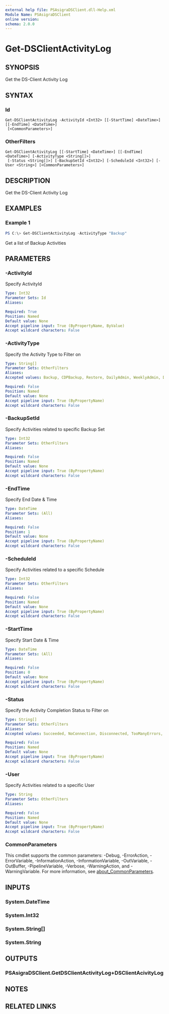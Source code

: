```yaml
---
external help file: PSAsigraDSClient.dll-Help.xml
Module Name: PSAsigraDSClient
online version:
schema: 2.0.0
---
```


# Get-DSClientActivityLog

## SYNOPSIS
Get the DS-Client Activity Log

## SYNTAX

### Id
```
Get-DSClientActivityLog -ActivityId <Int32> [[-StartTime] <DateTime>] [[-EndTime] <DateTime>]
 [<CommonParameters>]
```

### OtherFilters
```
Get-DSClientActivityLog [[-StartTime] <DateTime>] [[-EndTime] <DateTime>] [-ActivityType <String[]>]
 [-Status <String[]>] [-BackupSetId <Int32>] [-ScheduleId <Int32>] [-User <String>] [<CommonParameters>]
```

## DESCRIPTION
Get the DS-Client Activity Log

## EXAMPLES

### Example 1
```powershell
PS C:\> Get-DSClientActivityLog -ActivityType "Backup"
```

Get a list of Backup Activities

## PARAMETERS

### -ActivityId
Specify ActivityId

```yaml
Type: Int32
Parameter Sets: Id
Aliases:

Required: True
Position: Named
Default value: None
Accept pipeline input: True (ByPropertyName, ByValue)
Accept wildcard characters: False
```

### -ActivityType
Specify the Activity Type to Filter on

```yaml
Type: String[]
Parameter Sets: OtherFilters
Aliases:
Accepted values: Backup, CDPBackup, Restore, DailyAdmin, WeeklyAdmin, Delete, Recovery, Synchronization, DiscTapeRequest, DiscTapeRestore, BLMRequest, OnlineFileSummary, Registration, LANAnalyze, BLMRestore, Validation, Retention, TapeConversion, CacheCopy, CacheMonitor, AppAutoUpgrade, Convert, CancelConvert, CleanLocalOnlyTrash, Connection, TestConnection, CloudDatabaseUpload, LANResourceDiscovery, SnapshotRestore, SnapshotTransfer, CancelSnapshotTransfer

Required: False
Position: Named
Default value: None
Accept pipeline input: True (ByPropertyName)
Accept wildcard characters: False
```

### -BackupSetId
Specify Activities related to specific Backup Set

```yaml
Type: Int32
Parameter Sets: OtherFilters
Aliases:

Required: False
Position: Named
Default value: None
Accept pipeline input: True (ByPropertyName)
Accept wildcard characters: False
```

### -EndTime
Specify End Date & Time

```yaml
Type: DateTime
Parameter Sets: (All)
Aliases:

Required: False
Position: 1
Default value: None
Accept pipeline input: True (ByPropertyName)
Accept wildcard characters: False
```

### -ScheduleId
Specify Activities related to a specific Schedule

```yaml
Type: Int32
Parameter Sets: OtherFilters
Aliases:

Required: False
Position: Named
Default value: None
Accept pipeline input: True (ByPropertyName)
Accept wildcard characters: False
```

### -StartTime
Specify Start Date & Time

```yaml
Type: DateTime
Parameter Sets: (All)
Aliases:

Required: False
Position: 0
Default value: None
Accept pipeline input: True (ByPropertyName)
Accept wildcard characters: False
```

### -Status
Specify the Activity Completion Status to Filter on

```yaml
Type: String[]
Parameter Sets: OtherFilters
Aliases:
Accepted values: Succeeded, NoConnection, Disconnected, TooManyErrors, Exception, PrePostFailure, NoResource, StorageLimitReached, ShareUnavailable, DSClientShutdown, BackupOutOfSync, TimeLimitReached, UserStopped, BackupSetLocked, UpgradeTriggered, ClientQuotaReached, CustomerQuotaReached, FatalError, UnexpectedStop, SynchronisationFailed, DatabaseOutOfSpace, NoLocalStoragePath, SystemStopped, OracleNotMounted, OracleNotOpen, NoCatalogRoot, NoCatalog, NoDiskSpace, YieldOtherActivity, NoInitialBuffer, SysAdminDisabled, SourceUnavailable, MetadataUnavailable, FailedVSSSnapshot, SelfContainedLimitReached, DSClientQuit

Required: False
Position: Named
Default value: None
Accept pipeline input: True (ByPropertyName)
Accept wildcard characters: False
```

### -User
Specify Activities related to a specific User

```yaml
Type: String
Parameter Sets: OtherFilters
Aliases:

Required: False
Position: Named
Default value: None
Accept pipeline input: True (ByPropertyName)
Accept wildcard characters: False
```

### CommonParameters
This cmdlet supports the common parameters: -Debug, -ErrorAction, -ErrorVariable, -InformationAction, -InformationVariable, -OutVariable, -OutBuffer, -PipelineVariable, -Verbose, -WarningAction, and -WarningVariable. For more information, see [about_CommonParameters](http://go.microsoft.com/fwlink/?LinkID=113216).

## INPUTS

### System.DateTime

### System.Int32

### System.String[]

### System.String

## OUTPUTS

### PSAsigraDSClient.GetDSClientActivityLog+DSClientAcivityLog

## NOTES

## RELATED LINKS

